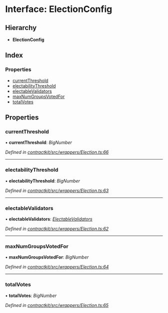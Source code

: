 # Interface: ElectionConfig

## Hierarchy

* **ElectionConfig**

## Index

### Properties

* [currentThreshold](_wrappers_election_.electionconfig.md#currentthreshold)
* [electabilityThreshold](_wrappers_election_.electionconfig.md#electabilitythreshold)
* [electableValidators](_wrappers_election_.electionconfig.md#electablevalidators)
* [maxNumGroupsVotedFor](_wrappers_election_.electionconfig.md#maxnumgroupsvotedfor)
* [totalVotes](_wrappers_election_.electionconfig.md#totalvotes)

## Properties

###  currentThreshold

• **currentThreshold**: *BigNumber*

*Defined in [contractkit/src/wrappers/Election.ts:66](https://github.com/celo-org/celo-monorepo/blob/master/packages/sdk/contractkit/src/wrappers/Election.ts#L66)*

___

###  electabilityThreshold

• **electabilityThreshold**: *BigNumber*

*Defined in [contractkit/src/wrappers/Election.ts:63](https://github.com/celo-org/celo-monorepo/blob/master/packages/sdk/contractkit/src/wrappers/Election.ts#L63)*

___

###  electableValidators

• **electableValidators**: *[ElectableValidators](_wrappers_election_.electablevalidators.md)*

*Defined in [contractkit/src/wrappers/Election.ts:62](https://github.com/celo-org/celo-monorepo/blob/master/packages/sdk/contractkit/src/wrappers/Election.ts#L62)*

___

###  maxNumGroupsVotedFor

• **maxNumGroupsVotedFor**: *BigNumber*

*Defined in [contractkit/src/wrappers/Election.ts:64](https://github.com/celo-org/celo-monorepo/blob/master/packages/sdk/contractkit/src/wrappers/Election.ts#L64)*

___

###  totalVotes

• **totalVotes**: *BigNumber*

*Defined in [contractkit/src/wrappers/Election.ts:65](https://github.com/celo-org/celo-monorepo/blob/master/packages/sdk/contractkit/src/wrappers/Election.ts#L65)*
